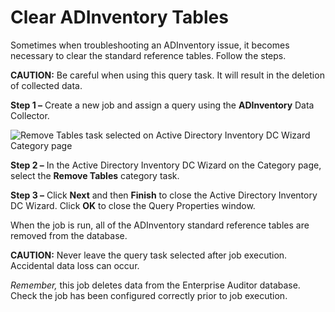 # Clear ADInventory Tables

Sometimes when troubleshooting an ADInventory issue, it becomes necessary to clear the standard
reference tables. Follow the steps.

**CAUTION:** Be careful when using this query task. It will result in the deletion of collected
data.

**Step 1 –** Create a new job and assign a query using the **ADInventory** Data Collector.

![Remove Tables task selected on Active Directory Inventory DC Wizard Category page ](/img/product_docs/accessanalyzer/11.6/admin/datacollector/adinventory/categoryremovetables.webp)

**Step 2 –** In the Active Directory Inventory DC Wizard on the Category page, select the **Remove
Tables** category task.

**Step 3 –** Click **Next** and then **Finish** to close the Active Directory Inventory DC Wizard.
Click **OK** to close the Query Properties window.

When the job is run, all of the ADInventory standard reference tables are removed from the database.

**CAUTION:** Never leave the query task selected after job execution. Accidental data loss can
occur.

_Remember,_ this job deletes data from the Enterprise Auditor database. Check the job has been
configured correctly prior to job execution.
